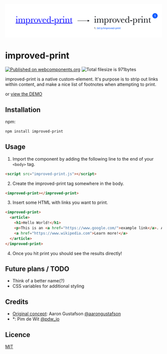 <p align="center">
    <img src="https://github.com/pimdewit/improved-print/raw/master/.git-header.svg?sanitize=true" alt="Improved print">
</p>

<p align="center">
    <h1>improved-print</h1>
    <a href="https://www.webcomponents.org/element/pimdewit/improved-print"><img src="https://img.shields.io/badge/webcomponents.org-published-blue.svg" alt="Published on webcomponents.org"></a>
    <img src="https://img.shields.io/bundlephobia/minzip/improved-print?label=filesize" alt="Total filesize is 971bytes">
</p>

improved-print is a native custom-element.
It's purpose is to strip out links within content, and make a nice list of footnotes when attempting to print.

or [view the DEMO](https://pimdewit.github.io/improved-print/index.html)


## Installation

npm:
```bash
npm install improved-print
```


## Usage

1. Import the component by adding the following line to the end of your `<body>` tag.
```html
<script src="improved-print.js"></script>
```

2. Create the improved-print tag somewhere in the body.
```html
<improved-print></improved-print>
```

3. Insert some HTML with links you want to print.
```html
<improved-print>
  <article>
    <h1>Hello World!</h1>
    <p>This is an <a href="https://www.google.com/">example link</a>. And <a href="https://pdw.io" data-no-improved-print>this</a> is a link that is ignored on print.</p>
    <a href="https://www.wikipedia.com">Learn more!</a>
  </article>
</improved-print>
```

4. Once you hit print you should see the results directly!


## Future plans / TODO

- Think of a better name(?)
- CSS variables for additional styling


## Credits

- [Original concept](https://alistapart.com/article/improvingprint): Aaron Gustafson [@aarongustafson](https://twitter.com/AaronGustafson)
- *: Pim de Wit [@pdw_io](https://twitter.com/pdw_io)

## Licence

[MIT](https://github.com/PimdeWit/improved-print/blob/master/LICENSE)
